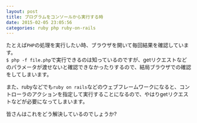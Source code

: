 ```yaml
---
layout: post
title: プログラムをコンソールから実行する時
date: 2015-02-05 23:05:56
categories: ruby php ruby-on-rails
---
```

<p>たとえば<code>PHP</code>の処理を実行したい時、ブラウザを開いて毎回結果を確認しています。<br>
<code>$ php -f file.php</code>で実行できるのは知っているのですが、getリクエストなどのパラメータが渡せないと確認できなかったりするので、結局ブラウザでの確認をしてしまいます。</p>

<p>また、rubyなどでも<code>ruby on rails</code>などのウェブフレームワークになると、コントローラのアクションを指定して実行することになるので、やはりgetリクエストなどが必要になってしまいます。</p>

<p>皆さんはこれをどう解決しているのでしょうか?</p>
